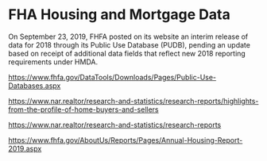 # FHA Housing and Mortgage Data

On September 23, 2019, FHFA posted on its website an interim release of data for 2018 through its Public Use Database (PUDB), pending an update based on receipt of additional data fields that reflect new 2018 reporting requirements under HMDA.

https://www.fhfa.gov/DataTools/Downloads/Pages/Public-Use-Databases.aspx

https://www.nar.realtor/research-and-statistics/research-reports/highlights-from-the-profile-of-home-buyers-and-sellers

https://www.nar.realtor/research-and-statistics/research-reports

https://www.fhfa.gov/AboutUs/Reports/Pages/Annual-Housing-Report-2019.aspx
